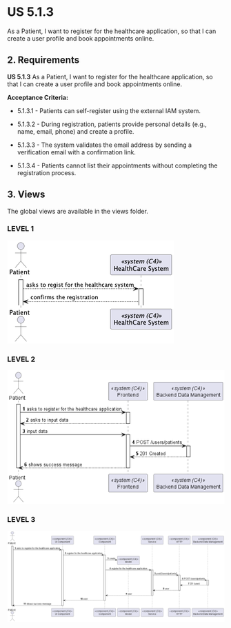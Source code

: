 # US 5.1.3

As a Patient, I want to register for the healthcare application, so that I can create a user profile and book appointments online.

## 2. Requirements


**US 5.1.3** As a Patient, I want to register for the healthcare application, so that I can create a user profile and book appointments online.


**Acceptance Criteria:**

- 5.1.3.1 - Patients can self-register using the external IAM system.

- 5.1.3.2 - During registration, patients provide personal details (e.g., name, email, phone) and create a profile.

- 5.1.3.3 - The system validates the email address by sending a verification email with a confirmation link.

- 5.1.3.4 - Patients cannot list their appointments without completing the registration process.

## 3. Views

The global views are available in the views folder. 

### LEVEL 1

![level1_view](views/level1/process-view.png)

### LEVEL 2

![level2_view](views/level2/process-view.png)

### LEVEL 3

![level3_view1](views/level3/process-view.png)

